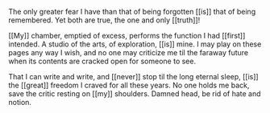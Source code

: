 The only greater fear I have than that of being forgotten [[is]] that of being remembered. Yet both are true, the one and only [[truth]]!

[[My]] chamber, emptied of excess, performs the function I had [[first]] intended. A studio of the arts, of exploration, [[is]] mine. I may play on these pages any way I wish, and no one may criticize me til the faraway future when its contents are cracked open for someone to see.

That I can write and write, and [[never]] stop til the long eternal sleep, [[is]] the [[great]] freedom I craved for all these years. No one holds me back, save the critic resting on [[my]] shoulders. Damned head, be rid of hate and notion.